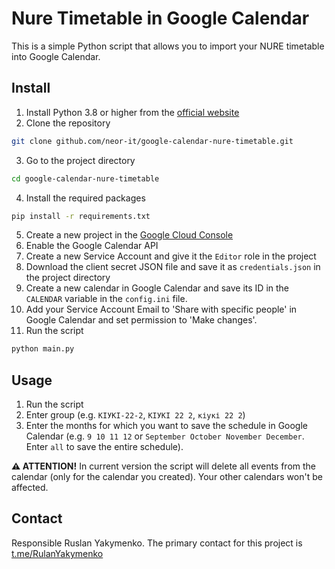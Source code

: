 # Nure Timetable in Google Calendar
This is a simple Python script that allows you to import your NURE timetable into Google Calendar.

## Install
1. Install Python 3.8 or higher from the [official website](https://www.python.org/downloads/)
2. Clone the repository
```bash
git clone github.com/neor-it/google-calendar-nure-timetable.git
```
3. Go to the project directory
```bash
cd google-calendar-nure-timetable
```
4. Install the required packages
```bash
pip install -r requirements.txt
```
5. Create a new project in the [Google Cloud Console](https://console.cloud.google.com/)
6. Enable the Google Calendar API
7. Create a new Service Account and give it the `Editor` role in the project 
8. Download the client secret JSON file and save it as `credentials.json` in the project directory
9. Create a new calendar in Google Calendar and save its ID in the `CALENDAR` variable in the `config.ini` file.
10. Add your Service Account Email to 'Share with specific people' in Google Calendar and set permission to 'Make changes'.
11. Run the script
```bash
python main.py
```

## Usage
1. Run the script
2. Enter group (e.g. `КІУКІ-22-2`, `КІУКІ 22 2`, `кіукі 22 2`)
3. Enter the months for which you want to save the schedule in Google Calendar (e.g. `9 10 11 12` or `September October November December`. Enter `all` to save the entire schedule).

**⚠️ ATTENTION!** In current version the script will delete all events from the calendar (only for the calendar you created).
Your other calendars won't be affected.

## Contact

Responsible Ruslan Yakymenko.
The primary contact for this project is [t.me/RulanYakymenko](t.me/RulanYakymenko)
